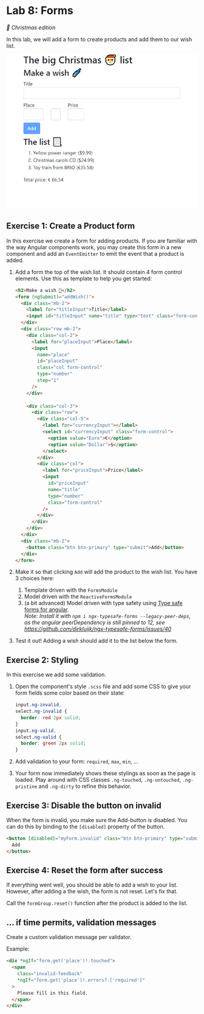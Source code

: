 # Lab 8: Forms

_🎄 Christmas edition_

In this lab, we will add a form to create products and add them to our wish list.

![end-result](./img/lab08.gif)

## Exercise 1: Create a Product form

In this exercise we create a form for adding products. If you are familiar with the way Angular components work, you may create this form in a new component and add an `EventEmitter` to emit the event that a product is added.

1. Add a form the top of the wish list. It should contain 4 form control elements. Use this as template to help you get started:

   ```html
   <h2>Make a wish 🌠</h2>
   <form (ngSubmit)="addWish()">
     <div class="mb-2">
       <label for="titleInput">Title</label>
       <input id="titleInput" name="title" type="text" class="form-control" />
     </div>
     <div class="row mb-2">
       <div class="col-2">
         <label for="placeInput">Place</label>
         <input
           name="place"
           id="placeInput"
           class="col form-control"
           type="number"
           step="1"
         />
       </div>

       <div class="col-3">
         <div class="row">
           <div class="col-5">
             <label for="currencyInput"></label>
             <select id="currencyInput" class="form-control">
               <option value="Euro">€</option>
               <option value="Dollar">$</option>
             </select>
           </div>
           <div class="col">
             <label for="priceInput">Price</label>
             <input
               id="priceInput"
               name="title"
               type="number"
               class="form-control"
             />
           </div>
         </div>
       </div>
     </div>
     <div class="mb-2">
       <button class="btn btn-primary" type="submit">Add</button>
     </div>
   </form>
   ```

1. Make it so that clicking `Add` will add the product to the wish list. You have 3 choices here:
   1. Template driven with the `FormsModule`
   1. Model driven with the `ReactiveFormsModule`
   1. (a bit advanced) Model driven with type safety using [Type safe forms for angular](https://github.com/dirkluijk/ngx-typesafe-forms#type-safe-forms-for-angular-). \
      _Note: Install it with `npm i ngx-typesafe-forms --legacy-peer-deps`, as the angular peerDependency is still pinned to 12, see https://github.com/dirkluijk/ngx-typesafe-forms/issues/40_
1. Test it out! Adding a wish should add it to the list below the form.

## Exercise 2: Styling

In this exercise we add some validation.

1. Open the component's style `.scss` file and add some CSS to give your form fields some color based on their state:

   ```css
   input.ng-invalid,
   select.ng-invalid {
     border: red 2px solid;
   }
   input.ng-valid,
   select.ng-valid {
     border: green 2px solid;
   }
   ```

1. Add validation to your form: `required`, `max`, `min`, ...
1. Your form now immediately shows these stylings as soon as the page is loaded. Play around with CSS classes `.ng-touched`, `.ng-untouched`, `.ng-pristine` and `.ng-dirty` to refine this behavior.

## Exercise 3: Disable the button on invalid

When the form is invalid, you make sure the Add-button is disabled. You can do this by binding to the `[disabled]` property of the button.

```html
<button [disabled]="myForm.invalid" class="btn btn-primary" type="submit">
  Add
</button>
```

## Exercise 4: Reset the form after success

If everything went well, you should be able to add a wish to your list. However, after adding a the wish, the form is not reset. Let's fix that.

Call the `formGroup.reset()` function after the product is added to the list.

## ... if time permits, validation messages

Create a custom validation message per validator.

Example:

```html
<div *ngIf="form.get('place')!.touched">
  <span
    class="invalid-feedback"
    *ngIf="form.get('place')!.errors?.['required']"
  >
    Please fill in this field.
  </span>
</div>
```
